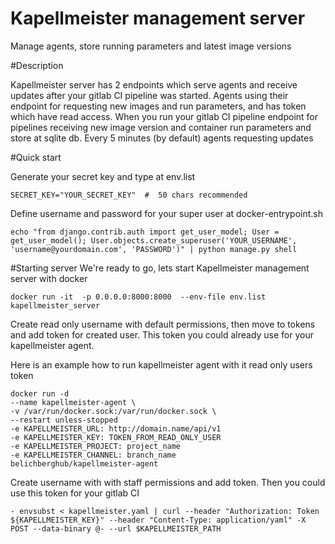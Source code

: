 Kapellmeister management server
===============================

Manage agents, store running parameters and latest image versions


#Description

Kapellmeister server has 2 endpoints which serve agents  and receive updates after your gitlab CI pipeline was started.
Agents using  their endpoint for requesting new images and run parameters, and has token which have read access.
When you run your gitlab CI pipeline endpoint for pipelines receiving new image version and container run parameters  and store at sqlite db. Every 5 minutes (by default) agents requesting updates

#Quick start

Generate your secret key and type at  env.list
```angular2html
SECRET_KEY="YOUR_SECRET_KEY"  #  50 chars recommended
```
Define username and password for your super user at docker-entrypoint.sh

```angular2html
echo "from django.contrib.auth import get_user_model; User = get_user_model(); User.objects.create_superuser('YOUR_USERNAME', 'username@yourdomain.com', 'PASSWORD')" | python manage.py shell
```
#Starting server
We're ready to go, lets start Kapellmeister management server with docker
```angular2html
docker run -it  -p 0.0.0.0:8000:8000  --env-file env.list kapellmeister_server
```
Create read only  username  with default permissions, then move to tokens and add  token for created user.
This token you could already use for your kapellmeister agent.

Here is an example how to run kapellmeister agent with it read only users token
```angular2html
docker run -d
--name kapellmeister-agent \ 
-v /var/run/docker.sock:/var/run/docker.sock \
--restart unless-stopped 
-e KAPELLMEISTER_URL: http://domain.name/api/v1
-e KAPELLMEISTER_KEY: TOKEN_FROM_READ_ONLY_USER 
-e KAPELLMEISTER_PROJECT: project_name 
-e KAPELLMEISTER_CHANNEL: branch_name 
belichberghub/kapellmeister-agent
```
Create username with with staff permissions and add token. Then you could use this token for your gitlab CI
```angular2html
- envsubst < kapellmeister.yaml | curl --header "Authorization: Token ${KAPELLMEISTER_KEY}" --header "Content-Type: application/yaml" -X POST --data-binary @- --url $KAPELLMEISTER_PATH

```






